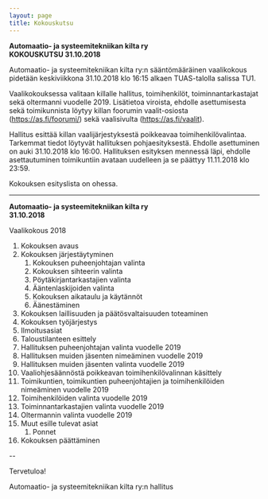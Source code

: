 ```yaml
---
layout: page
title: Kokouskutsu
---
```


**Automaatio- ja systeemitekniikan kilta ry** <br>
**KOKOUSKUTSU 31.10.2018**

Automaatio- ja systeemitekniikan kilta ry:n sääntömääräinen vaalikokous pidetään keskiviikkona 31.10.2018 klo 16:15 alkaen TUAS-talolla salissa TU1.

Vaalikokouksessa valitaan killalle hallitus, toimihenkilöt, toiminnantarkastajat sekä oltermanni vuodelle 2019. Lisätietoa viroista, ehdolle asettumisesta sekä toimikunnista löytyy killan foorumin vaalit-osiosta (<https://as.fi/foorumi/>) sekä vaalisivulta (<https://as.fi/vaalit>).

Hallitus esittää killan vaalijärjestyksestä poikkeavaa toimihenkilövalintaa. Tarkemmat tiedot löytyvät hallituksen pohjaesityksestä. Ehdolle asettuminen on auki 31.10.2018 klo 16:00. Hallituksen esityksen mennessä läpi, ehdolle asettautuminen toimikuntiin avataan uudelleen ja se päättyy 11.11.2018 klo 23:59.

Kokouksen esityslista on ohessa.

---

**Automaatio- ja systeemitekniikan kilta ry**<br>
**31.10.2018**

Vaalikokous 2018

1. Kokouksen avaus
2. Kokouksen järjestäytyminen
    1. Kokouksen puheenjohtajan valinta
    2. Kokouksen sihteerin valinta
    3. Pöytäkirjantarkastajien valinta
    4. Ääntenlaskijoiden valinta
    5. Kokouksen aikataulu ja käytännöt
    6. Äänestäminen
3. Kokouksen laillisuuden ja päätösvaltaisuuden toteaminen
4. Kokouksen työjärjestys
5. Ilmoitusasiat
6. Taloustilanteen esittely
7. Hallituksen puheenjohtajan valinta vuodelle 2019
8. Hallituksen muiden jäsenten nimeäminen vuodelle 2019
9. Hallituksen muiden jäsenten valinta vuodelle 2019
10. Vaaliohjesäännöstä poikkeavan toimihenkilövalinnan käsittely
11. Toimikuntien, toimikuntien puheenjohtajien ja toimihenkilöiden nimeäminen vuodelle 2019
12. Toimihenkilöiden valinta vuodelle 2019
13. Toiminnantarkastajien valinta vuodelle 2019
14. Oltermannin valinta vuodelle 2019
15. Muut esille tulevat asiat
    1. Ponnet
16. Kokouksen päättäminen

--

Tervetuloa!

Automaatio- ja systeemitekniikan kilta ry:n hallitus